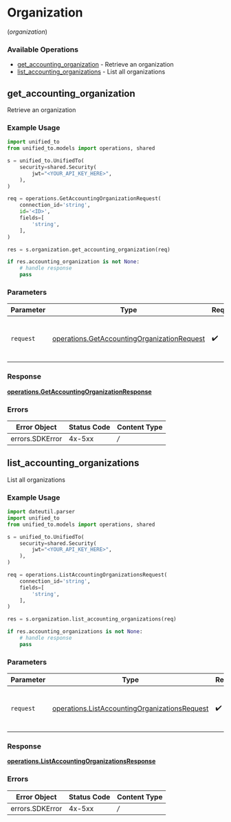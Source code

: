 # Organization
(*organization*)

### Available Operations

* [get_accounting_organization](#get_accounting_organization) - Retrieve an organization
* [list_accounting_organizations](#list_accounting_organizations) - List all organizations

## get_accounting_organization

Retrieve an organization

### Example Usage

```python
import unified_to
from unified_to.models import operations, shared

s = unified_to.UnifiedTo(
    security=shared.Security(
        jwt="<YOUR_API_KEY_HERE>",
    ),
)

req = operations.GetAccountingOrganizationRequest(
    connection_id='string',
    id='<ID>',
    fields=[
        'string',
    ],
)

res = s.organization.get_accounting_organization(req)

if res.accounting_organization is not None:
    # handle response
    pass
```

### Parameters

| Parameter                                                                                                  | Type                                                                                                       | Required                                                                                                   | Description                                                                                                |
| ---------------------------------------------------------------------------------------------------------- | ---------------------------------------------------------------------------------------------------------- | ---------------------------------------------------------------------------------------------------------- | ---------------------------------------------------------------------------------------------------------- |
| `request`                                                                                                  | [operations.GetAccountingOrganizationRequest](../../models/operations/getaccountingorganizationrequest.md) | :heavy_check_mark:                                                                                         | The request object to use for the request.                                                                 |


### Response

**[operations.GetAccountingOrganizationResponse](../../models/operations/getaccountingorganizationresponse.md)**
### Errors

| Error Object    | Status Code     | Content Type    |
| --------------- | --------------- | --------------- |
| errors.SDKError | 4x-5xx          | */*             |

## list_accounting_organizations

List all organizations

### Example Usage

```python
import dateutil.parser
import unified_to
from unified_to.models import operations, shared

s = unified_to.UnifiedTo(
    security=shared.Security(
        jwt="<YOUR_API_KEY_HERE>",
    ),
)

req = operations.ListAccountingOrganizationsRequest(
    connection_id='string',
    fields=[
        'string',
    ],
)

res = s.organization.list_accounting_organizations(req)

if res.accounting_organizations is not None:
    # handle response
    pass
```

### Parameters

| Parameter                                                                                                      | Type                                                                                                           | Required                                                                                                       | Description                                                                                                    |
| -------------------------------------------------------------------------------------------------------------- | -------------------------------------------------------------------------------------------------------------- | -------------------------------------------------------------------------------------------------------------- | -------------------------------------------------------------------------------------------------------------- |
| `request`                                                                                                      | [operations.ListAccountingOrganizationsRequest](../../models/operations/listaccountingorganizationsrequest.md) | :heavy_check_mark:                                                                                             | The request object to use for the request.                                                                     |


### Response

**[operations.ListAccountingOrganizationsResponse](../../models/operations/listaccountingorganizationsresponse.md)**
### Errors

| Error Object    | Status Code     | Content Type    |
| --------------- | --------------- | --------------- |
| errors.SDKError | 4x-5xx          | */*             |
